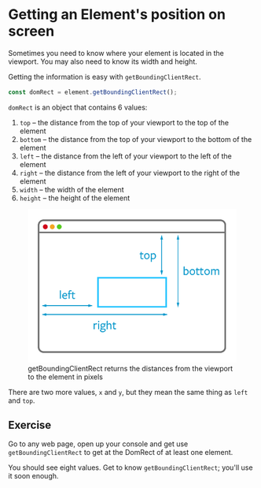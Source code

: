 # Getting an Element's position on screen

Sometimes you need to know where your element is located in the viewport. You may also need to know its width and height.

Getting the information is easy with `getBoundingClientRect`.

```js
const domRect = element.getBoundingClientRect();
```

`domRect` is an object that contains 6 values:

1. `top` – the distance from the top of your viewport to the top of the element
2. `bottom` – the distance from the top of your viewport to the bottom of the element
3. `left` – the distance from the left of your viewport to the left of the element
4. `right` – the distance from the left of your viewport to the right of the element
5. `width` – the width of the element
6. `height` – the height of the element

<figure>
  <img src="../../images/animations/position/dom-rect.png" alt="getBoundingClientRect returns the distances from the viewport to the element in pixels">
  <figcaption>getBoundingClientRect returns the distances from the viewport to the element in pixels</figcaption>
</figure>

There are two more values, `x` and `y`, but they mean the same thing as `left` and `top`.

## Exercise

Go to any web page, open up your console and get use `getBoundingClientRect` to get at the DomRect of at least one element.

You should see eight values. Get to know `getBoundingClientRect`; you'll use it soon enough.